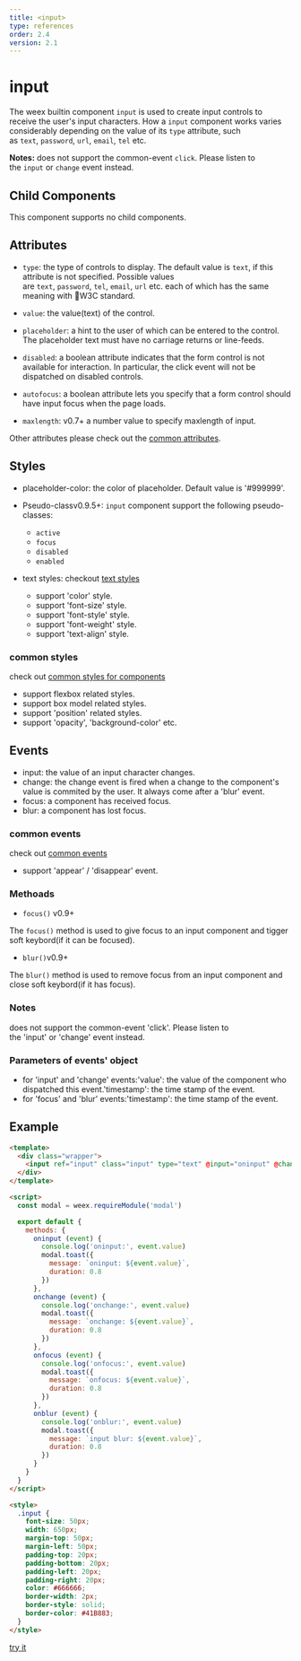 ```yaml
---
title: <input>
type: references
order: 2.4
version: 2.1
---
```


# input

The weex builtin component `input` is used to create input controls to receive the user's input characters. How a `input` component works varies considerably depending on the value of its `type` attribute, such as `text`, `password`, `url`, `email`, `tel` etc.

**Notes:** does not support the common-event `click`. Please listen to the `input` or `change` event instead.

## Child Components

This component supports no child components.

## Attributes

* `type`: the type of controls to display. The default value is `text`, if this attribute is not specified. Possible values are `text`, `password`, `tel`, `email`, `url` etc. each of which has the same meaning with W3C standard.

* `value`: the value(text) of the control.

* `placeholder`: a hint to the user of which can be entered to the control. The placeholder text must have no carriage returns or line-feeds.

* `disabled`: a boolean attribute indicates that the form control is not available for interaction. In particular, the click event will not be dispatched on disabled controls.

* `autofocus`: a boolean attribute lets you specify that a form control should have input focus when the page loads.

* `maxlength`: <span class="api-version">v0.7+</span> a number value to specify maxlength of input.

Other attributes please check out the [common attributes](../common-attrs.html).

## Styles

* placeholder-color: the color of placeholder. Default value is '#999999'.

* Pseudo-class<span class="api-version">v0.9.5+</span>: `input` component support the following pseudo-classes:

  * `active`
  * `focus`
  * `disabled`
  * `enabled`

* text styles: checkout [text styles](../text-style.html)

  * support 'color' style.
  * support 'font-size' style.
  * support 'font-style' style.
  * support 'font-weight' style.
  * support 'text-align' style.

### common styles
check out [common styles for components](../common-style.html)

* support flexbox related styles.
* support box model related styles.
* support 'position' related styles.
* support 'opacity', 'background-color' etc.

## Events

* input: the value of an input character changes.
* change: the change event is fired when a change to the component's value is commited by the user. It always come after a 'blur' event.
* focus: a component has received focus.
* blur: a component has lost focus.

### common events
check out [common events](../common-event.html)

* support 'appear' / 'disappear' event. 


### Methoads 

 - `focus()` <span class="api-version">v0.9+</span>

  The `focus()` method is used to give focus to an input component and tigger soft keybord(if it can be focused).

 - `blur()`<span class="api-version">v0.9+</span>

  The `blur()` method is used to remove focus from an input component and close soft keybord(if it has focus).

### Notes
does not support the common-event 'click'. Please listen to the 'input' or 'change' event instead.

### Parameters of events' object

* for 'input' and 'change' events:'value': the value of the component who dispatched this event.'timestamp': the time stamp of the event.
* for 'focus' and 'blur' events:'timestamp': the time stamp of the event.

## Example

```html
<template>
  <div class="wrapper">
    <input ref="input" class="input" type="text" @input="oninput" @change="onchange" @focus="onfocus" @blur="onblur">
  </div>
</template>

<script>
  const modal = weex.requireModule('modal')

  export default {
    methods: {
      oninput (event) {
        console.log('oninput:', event.value)
        modal.toast({
          message: `oninput: ${event.value}`,
          duration: 0.8
        })
      },
      onchange (event) {
        console.log('onchange:', event.value)
        modal.toast({
          message: `onchange: ${event.value}`,
          duration: 0.8
        })
      },
      onfocus (event) {
        console.log('onfocus:', event.value)
        modal.toast({
          message: `onfocus: ${event.value}`,
          duration: 0.8
        })
      },
      onblur (event) {
        console.log('onblur:', event.value)
        modal.toast({
          message: `input blur: ${event.value}`,
          duration: 0.8
        })
      }
    }
  }
</script>

<style>
  .input {
    font-size: 50px;
    width: 650px;
    margin-top: 50px;
    margin-left: 50px;
    padding-top: 20px;
    padding-bottom: 20px;
    padding-left: 20px;
    padding-right: 20px;
    color: #666666;
    border-width: 2px;
    border-style: solid;
    border-color: #41B883;
  }
</style>
```

[try it](../../examples/input.html)